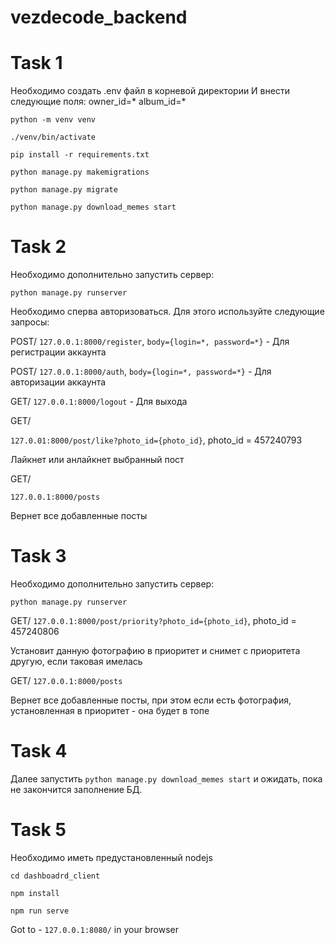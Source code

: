 # vezdecode_backend
# Task 1
Необходимо создать .env файл в корневой директории
И внести следующие поля:
owner_id=*
album_id=*

`python -m venv venv`

`./venv/bin/activate`

`pip install -r requirements.txt`

`python manage.py makemigrations`

`python manage.py migrate`

`python manage.py download_memes start`

# Task 2
Необходимо дополнительно запустить сервер:

`python manage.py runserver`

Необходимо сперва авторизоваться. Для этого используйте следующие запросы:

POST/ `127.0.0.1:8000/register`, `body={login=*, password=*}` - Для регистрации аккаунта

POST/ `127.0.0.1:8000/auth`, `body={login=*, password=*}` - Для авторизации аккаунта

GET/ `127.0.0.1:8000/logout` - Для выхода

GET/

`127.0.01:8000/post/like?photo_id={photo_id}`, photo_id = 457240793

Лайкнет или анлайкнет выбранный пост

GET/

`127.0.0.1:8000/posts`

Вернет все добавленные посты

# Task 3
Необходимо дополнительно запустить сервер:

`python manage.py runserver`

GET/
`127.0.0.1:8000/post/priority?photo_id={photo_id}`, photo_id = 457240806

Установит данную фотографию в приоритет и снимет с приоритета другую, если таковая имелась

GET/
`127.0.0.1:8000/posts`

Вернет все добавленные посты, при этом если есть фотография, установленная в приоритет - она будет в топе

# Task 4
Далее запустить `python manage.py download_memes start` и ожидать, пока не закончится заполнение БД.

# Task 5
Необходимо иметь предустановленный nodejs

`cd dashboadrd_client`

`npm install`

`npm run serve`

Got to - `127.0.0.1:8080/` in your browser
